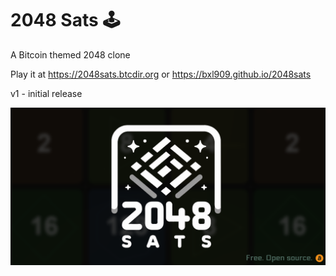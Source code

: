 # 2048 Sats 🕹️
A Bitcoin themed 2048 clone

Play it at https://2048sats.btcdir.org
or https://bxl909.github.io/2048sats

v1 - initial release

![test](https://github.com/BXL909/BXL909.github.io/blob/main/2048Card.png?raw=true)
